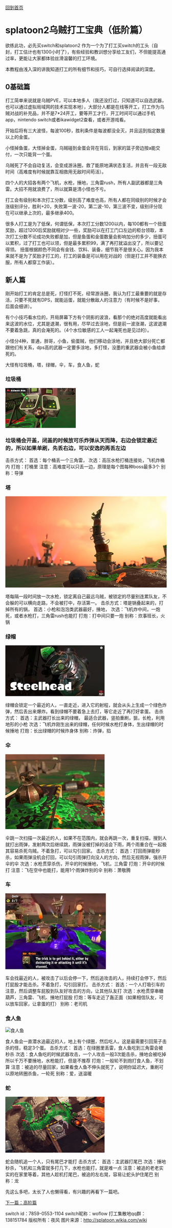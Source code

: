 [回到首页](/salmonrun)

# splatoon2乌贼打工宝典（低阶篇）

欲练此功，必先买switch和splatoon2
作为一个为了打工买switch的工头（自封，打工估计也有1300小时了），有些经验和教训想分享给工友们，不但能提高通过率，更能让大家都体验丝滑温馨的打工环境。

本教程由浅入深的讲我知道打工的所有细节和技巧，可自行选择阅读的深度。

## 0基础篇
打工简单来说就是乌贼PVE，可以本地多人（我还没打过，只知道可以自选武器，也可以通过虚拟局域网的技术实现本地），大部分人都是在线等开工，打工作为乌贼对战的补充品，并不是7*24开工，要等开工才行，开工时间可以通过手机app，nintendo switch或者ikawidget2查看，或者开游戏看。

开始后将有三大波怪，每波100秒，胜利条件是每波都没全灭，并且运到指定数量以上的金蛋。

小怪掉鱼蛋，大怪掉金蛋，乌贼碰到金蛋会背在背后，到家的篮子旁边按a能交付，一次只能背一个蛋。

乌贼死了不会自动复活，会变成游泳圈，救了能原地满状态复活，并且有一段无敌时间（高难度有时候就靠互相救用无敌时间苟活）。

四个人的大招各有两个飞机，水枪，捶地，三角雷rush，所有人副武器都是三角雷。大招不用就浪费了，所以就算是清小怪也不亏。

打工会有级别和本次打工分数，级别高了难度也高，所有人都在同级别的时候才会涨级别评分，胜利+20，失败第一波-20，第二波-10，第三波不变，级别评分现在可以继承上次的，最多继承400。

很多人打工是为了低保，何谓低保，本次打工分数1200以内，每100都有一个扭蛋奖励，超过1200后奖励就相对少一些，奖励可以在打工门口左边的柜台领取，本次打工分数不论成功失败都是加，但是鱼蛋和金蛋数量会影响加分的多少，扭蛋可以累积，过了打工也可以领，但是最多累积99，满了再打就溢出没了，所以要记得领。 扭蛋根据颜色不同会有金钱、饮料、装备，细节我不是很关心。因为我本来就不是为了奖励才打工的，打工的装备是可以用在对战的（但是打工并不能换衣服，所有人都穿工作装）。

## 新人篇
刚开始打工的肯定总是死，打怪打不死，经常游泳圈，我认为打工最重要的就是存活，只要不死就有DPS，就能运蛋，就能分散敌人的注意力（有时候不是好事，后面会细讲）。

有个小技巧看水位的，开局屏幕下方有个阴影的波浪，看那个的绝对高度就能看出来这波的水位，尤其是退潮，很有用，尽早过去涂地，但是前一波涨潮，这波退潮不要着急跳，真的会淹死的。（4个水位敏感的工人一起淹死也是见过的）。

小怪分4种，普通，胖哥，小鱼，偷蛋贼，他们移动会涂地，并且绝大部分死亡都跟他们有关系，dps高的武器一定要多涂地，多打怪，没墨的重武器会被小鱼给虐死的。

大怪有垃圾桶，塔，绿帽，伞，车，食人鱼，蛇
### 垃圾桶
![垃圾桶](./flyfish.jpg)

### 垃圾桶会开盖，闭盖的时候放可乐炸弹从天而降，右边会锁定最近的，所以如果单刷，先丢右边，可以安逸的再丢左边
击杀方式：
首选：每个桶丢一个三角雷， 
次选：高压水枪打桶连接处，飞机炸桶内
打炮：打桶里
注意：高难度可以只丢一边，原理是每个图每种boss最多3个
别称：导弹

### 塔
![塔](./stinger.jpg)

塔每隔一段时间放一次水枪，锁定离自己最远乌贼，被锁定的尽量别连累队友，不会躲的可以横向走路，不会被打中，存活第一。
击杀方式：塔是锅叠起来的，打掉所有的锅，
首选：小枪和泡泡类武器最好，捶地， 
次选：飞机炸中间，一炮死，或者水枪打，三角雷rush也能打
打炮：打中间只要一炮
别称：炊事班长，火锅

### 绿帽
![绿帽](./steelhead.jpg)

绿帽会锁定一个最近的人，一直走近，进入它的射程，就会从头上生成一个绿色炸弹，然后丢出来爆炸。看到绿帽不要着急上去打，等它走近了再打好拿蛋。
击杀方式：
首选：主武器打长出来的绿帽， 最适合武器，竖拍重刷，狙，长枪，利用地形的小枪
次选：飞机炸刚生出来的绿帽，任何时候水枪打身体，生出绿帽的时候捶地
打炮：长出绿帽的时候炸身体
别称：炸弹，掐

### 伞
![伞](./drizzler.jpg)

伞跳一次扫描一次最近的人，如果不在范围内，就会再跳一次，重复扫描，搜到人就打出雨弹，发射两次后继续跳，雨弹没被打掉的话会下雨，两个雨重合在一起极其容易杀死乌贼。不着急打，可以勾引回家。
击杀方式：
首选：打回雨弹能秒杀，如果雨弹没机会打回，可以勾引雨弹打向没人的方向，然后无视雨弹，强杀开伞的伞
次选：水枪贯穿杀伤，开伞的时候捶地，飞机，三角雷
打炮：开伞的时候打
注意：飞在空中也能打，能用1个雨弹炸别的伞
别称：萧敬腾

### 车
![车](./scrapper.jpg)

车会找最近的人，被攻击了以后会停一下，然后追攻击的人，持续打会停下，然后打屁股才能击杀。不着急打，勾引回家打。
击杀方式：
首选：一个人打吸引车的注意，然后调整车屁股到队友好攻击的方向，让其他队友打
次选：水枪贯穿串糖葫芦，三角雷、飞机、捶地打屁股
打炮：等车走近了轰正面（如果相信队友，可以放车回家，让拿蛋的打）
别称：老司机

### 食人鱼
![食人鱼](./maws.jpg)

食人鱼会一直潜水追最近的人，地上有个绿圈，然后吃人。这是最需要引回笼子击杀的怪，稳定3个蛋。
击杀方式：
首选：在绿圈里丢雷，食人鱼吃到三角雷会被秒杀
次选：食人鱼吃的时候武器攻击，一个人攻击一般3次能击杀，捶地会被吃掉所以千万不要捶地，水枪能打，但是不推荐
打炮：一般轮不到炮打食人鱼，不划算
注意：被追的尽量回家，如果看食人鱼不伸头就死了，说明你延迟大，重刷可以原地转圈杀鱼，一轮死
别称：爱，送温暖

### 蛇
![蛇](./steel-eel.jpg)

蛇会随机追一个人，只有尾巴才能打
击杀方式：
首选：主武器打尾巴
次选：捶地秒杀，飞机和三角雷就多打几下，水枪也能打，就是难一点
注意：被追的老老实实的在家里等着，其他人趁机打尾巴，被追的左右晃，容易让蛇头护住尾巴
别称：龙

先这么多吧，太长了人也懒得看，有兴趣的再看下一篇吧。

[下一篇：高阶篇](/salmonrun/step-2/index.html)

switch id：7859-0553-1104
switch昵称：woflow
打工集散地qq群：138151784
版权所有：夜风
图片来源：http://splatoon.wikia.com/wiki
